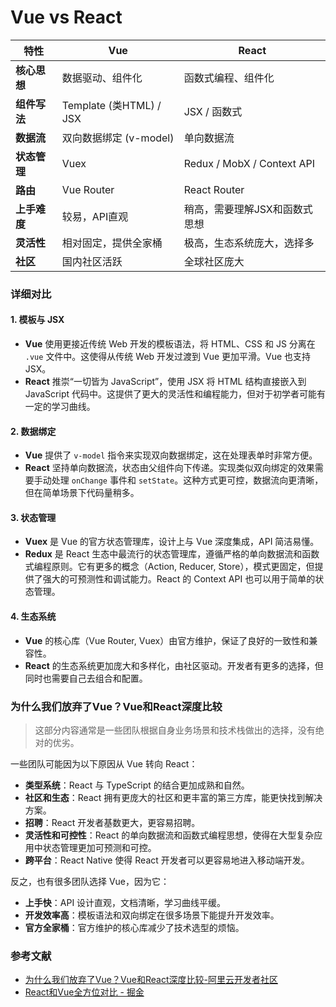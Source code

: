 # Vue vs React

| 特性 | Vue | React |
| --- | --- | --- |
| **核心思想** | 数据驱动、组件化 | 函数式编程、组件化 |
| **组件写法** | Template (类HTML) / JSX | JSX / 函数式 |
| **数据流** | 双向数据绑定 (v-model) | 单向数据流 |
| **状态管理** | Vuex | Redux / MobX / Context API |
| **路由** | Vue Router | React Router |
| **上手难度** | 较易，API直观 | 稍高，需要理解JSX和函数式思想 |
| **灵活性** | 相对固定，提供全家桶 | 极高，生态系统庞大，选择多 |
| **社区** | 国内社区活跃 | 全球社区庞大 |

### 详细对比

#### 1. 模板与 JSX

-   **Vue** 使用更接近传统 Web 开发的模板语法，将 HTML、CSS 和 JS 分离在 `.vue` 文件中。这使得从传统 Web 开发过渡到 Vue 更加平滑。Vue 也支持 JSX。
-   **React** 推崇“一切皆为 JavaScript”，使用 JSX 将 HTML 结构直接嵌入到 JavaScript 代码中。这提供了更大的灵活性和编程能力，但对于初学者可能有一定的学习曲线。

#### 2. 数据绑定

-   **Vue** 提供了 `v-model` 指令来实现双向数据绑定，这在处理表单时非常方便。
-   **React** 坚持单向数据流，状态由父组件向下传递。实现类似双向绑定的效果需要手动处理 `onChange` 事件和 `setState`。这种方式更可控，数据流向更清晰，但在简单场景下代码量稍多。

#### 3. 状态管理

-   **Vuex** 是 Vue 的官方状态管理库，设计上与 Vue 深度集成，API 简洁易懂。
-   **Redux** 是 React 生态中最流行的状态管理库，遵循严格的单向数据流和函数式编程原则。它有更多的概念（Action, Reducer, Store），模式更固定，但提供了强大的可预测性和调试能力。React 的 Context API 也可以用于简单的状态管理。

#### 4. 生态系统

-   **Vue** 的核心库（Vue Router, Vuex）由官方维护，保证了良好的一致性和兼容性。
-   **React** 的生态系统更加庞大和多样化，由社区驱动。开发者有更多的选择，但同时也需要自己去组合和配置。

### 为什么我们放弃了Vue？Vue和React深度比较

> 这部分内容通常是一些团队根据自身业务场景和技术栈做出的选择，没有绝对的优劣。

一些团队可能因为以下原因从 Vue 转向 React：

-   **类型系统**：React 与 TypeScript 的结合更加成熟和自然。
-   **社区和生态**：React 拥有更庞大的社区和更丰富的第三方库，能更快找到解决方案。
-   **招聘**：React 开发者基数更大，更容易招聘。
-   **灵活性和可控性**：React 的单向数据流和函数式编程思想，使得在大型复杂应用中状态管理更加可预测和可控。
-   **跨平台**：React Native 使得 React 开发者可以更容易地进入移动端开发。

反之，也有很多团队选择 Vue，因为它：

-   **上手快**：API 设计直观，文档清晰，学习曲线平缓。
-   **开发效率高**：模板语法和双向绑定在很多场景下能提升开发效率。
-   **官方全家桶**：官方维护的核心库减少了技术选型的烦恼。

### 参考文献

- [为什么我们放弃了Vue？Vue和React深度比较-阿里云开发者社区](https://developer.aliyun.com/article/1207640)
- [React和Vue全方位对比 - 掘金](https://juejin.cn/post/7250834664260829243)
